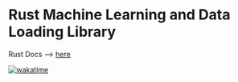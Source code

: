 # Rust Machine Learning and Data Loading Library
Rust Docs --> [here]()

[![wakatime](https://wakatime.com/badge/github/piderking/rml.svg)](https://wakatime.com/badge/github/piderking/rml)
